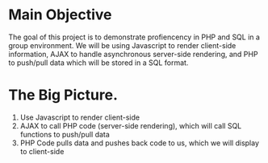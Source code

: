 # Main Objective
The goal of this project is to demonstrate profiencency in PHP and SQL in a group environment. We will be using Javascript to render client-side information, AJAX to handle asynchronous server-side rendering, and PHP to push/pull data which will be stored in a SQL format.

# The Big Picture.
1) Use Javascript to render client-side
2) AJAX to call PHP code (server-side rendering), which will call SQL functions to push/pull data 
3) PHP Code pulls data and pushes back code to us, which we will display to client-side
